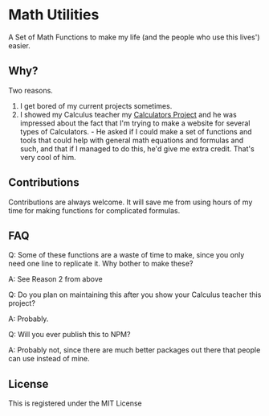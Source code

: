# Math Utilities

A Set of Math Functions to make my life (and the people who use this lives') easier.

## Why?

Two reasons.

1. I get bored of my current projects sometimes.
  2. I showed my Calculus teacher my [Calculators Project]([https://github.com/ValiantWind/Calculators) and he was impressed about the fact that I'm trying to make a website for several types of Calculators.
    - He asked if I could make a set of functions and tools that could help with general math equations and formulas and such, and that if I managed to do this, he'd give me extra credit. That's very cool of him.

## Contributions

Contributions are always welcome. It will save me from using hours of my time for making functions for complicated formulas. 

## FAQ

Q: Some of these functions are a waste of time to make, since you only need one line to replicate it. Why bother to make these?

A: See Reason 2 from above

Q: Do you plan on maintaining this after you show your Calculus teacher this project?

A: Probably.

Q: Will you ever publish this to NPM?

A: Probably not, since there are much better packages out there that people can use instead of mine.

## License
This is registered under the MIT License
